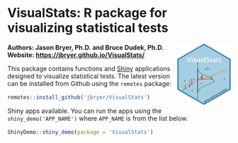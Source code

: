 VisualStats: R package for visualizing statistical tests
================

<img src="man/figures/VisualStats.png" align="right" width="120" />

**Authors: Jason Bryer, Ph.D. and Bruce Dudek, Ph.D.**  
**Website: <https://jbryer.github.io/VisualStats/>**

This package contains functions and [Shiny](https://shiny.rstudio.com)
applications designed to visualize statistical tests. The latest version
can be installed from Github using the `remotes` package:

``` r
remotes::install_github('jbryer/VisualStats')
```

Shiny apps available. You can run the apps using the
`shiny_demo('APP_NAME')` where `APP_NAME` is from the list below.

``` r
ShinyDemo::shiny_demo(package = 'VisualStats')
```
